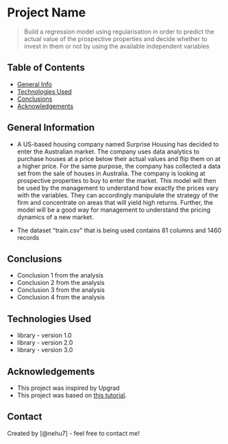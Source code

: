 # Project Name
> Build a regression model using regularisation in order to predict the actual value of the prospective properties and decide whether to invest in them or not by using the available independent variables
 
## Table of Contents
* [General Info](#general-information)
* [Technologies Used](#technologies-used)
* [Conclusions](#conclusions)
* [Acknowledgements](#acknowledgements)

## General Information
- A US-based housing company named Surprise Housing has decided to enter the Australian market. The company uses data analytics to purchase houses at a price below their actual values and flip them on at a higher price. For the same purpose, the company has collected a data set from the sale of houses in Australia. The company is looking at prospective properties to buy to enter the market. This model will then be used by the management to understand how exactly the prices vary with the variables. They can accordingly manipulate the strategy of the firm and concentrate on areas that will yield high returns. Further, the model will be a good way for management to understand the pricing dynamics of a new market.

- The dataset "train.csv" that is being used contains 81 columns and 1460 records

## Conclusions
- Conclusion 1 from the analysis
- Conclusion 2 from the analysis
- Conclusion 3 from the analysis
- Conclusion 4 from the analysis

## Technologies Used
- library - version 1.0
- library - version 2.0
- library - version 3.0

## Acknowledgements
- This project was inspired by Upgrad
- This project was based on [this tutorial](https://learn.upgrad.com/course/1992/segment/12361/109310/330592/1718183).

## Contact
Created by [@nehu7] - feel free to contact me!
